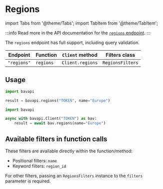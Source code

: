 # Regions

import Tabs from '@theme/Tabs';
import TabItem from '@theme/TabItem';

:::info
Read more in the API documentation for the [`regions` endpoint](/core-resources/regions.md).
:::

The `regions` endpoint has full support, including query validation.

| Endpoint    | Function  | `Client` method  | Filters class    |
| ----------- | --------- | ---------------- | ---------------- |
| `"regions"` | `regions` | `Client.regions` | `RegionsFilters` |

## Usage

<Tabs>
  <TabItem value="sync" label="Sync" default>

```py title="Using top-level functions"
import bavapi

result = bavapi.regions("TOKEN", name="Europe")
```

  </TabItem>
  <TabItem value="async" label="Async">

```py title="Using Client asynchronously"
import bavapi

async with bavapi.Client("TOKEN") as bav:
    result = await bav.regions(name="Europe")
```

  </TabItem>
</Tabs>

## Available filters in function calls

These filters are available directly within the function/method:

- Positional filters: `name`
- Keyword filters: `region_id`

For other filters, passing an `RegionsFilters` instance to the `filters` parameter is required.
